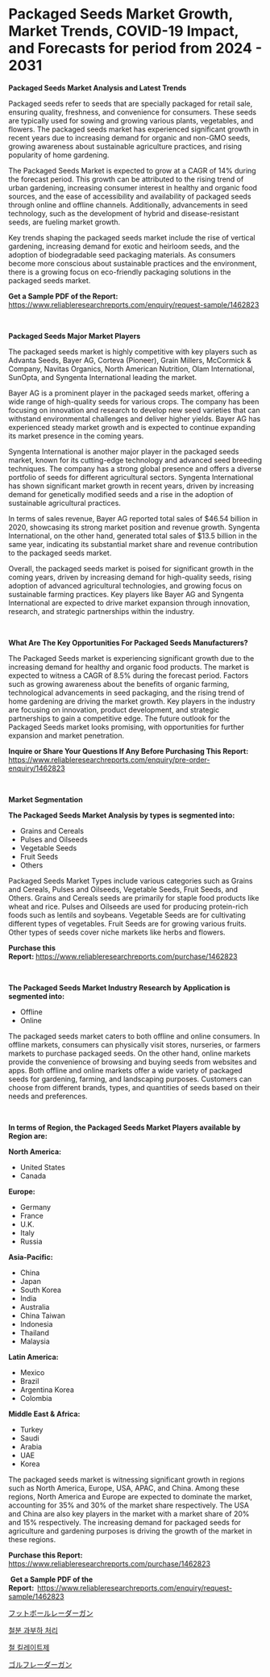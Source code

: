 <p><h1>Packaged Seeds Market Growth, Market Trends, COVID-19 Impact, and Forecasts for period from 2024 - 2031</h1></p><p><strong>Packaged Seeds Market Analysis and Latest Trends</strong></p>
<p><p>Packaged seeds refer to seeds that are specially packaged for retail sale, ensuring quality, freshness, and convenience for consumers. These seeds are typically used for sowing and growing various plants, vegetables, and flowers. The packaged seeds market has experienced significant growth in recent years due to increasing demand for organic and non-GMO seeds, growing awareness about sustainable agriculture practices, and rising popularity of home gardening.</p><p>The Packaged Seeds Market is expected to grow at a CAGR of 14% during the forecast period. This growth can be attributed to the rising trend of urban gardening, increasing consumer interest in healthy and organic food sources, and the ease of accessibility and availability of packaged seeds through online and offline channels. Additionally, advancements in seed technology, such as the development of hybrid and disease-resistant seeds, are fueling market growth.</p><p>Key trends shaping the packaged seeds market include the rise of vertical gardening, increasing demand for exotic and heirloom seeds, and the adoption of biodegradable seed packaging materials. As consumers become more conscious about sustainable practices and the environment, there is a growing focus on eco-friendly packaging solutions in the packaged seeds market.</p></p>
<p><strong>Get a Sample PDF of the Report:&nbsp;</strong> <a href="https://www.reliableresearchreports.com/enquiry/request-sample/1462823">https://www.reliableresearchreports.com/enquiry/request-sample/1462823</a></p>
<p>&nbsp;</p>
<p><strong>Packaged Seeds Major Market Players</strong></p>
<p><p>The packaged seeds market is highly competitive with key players such as Advanta Seeds, Bayer AG, Corteva (Pioneer), Grain Millers, McCormick & Company, Navitas Organics, North American Nutrition, Olam International, SunOpta, and Syngenta International leading the market. </p><p>Bayer AG is a prominent player in the packaged seeds market, offering a wide range of high-quality seeds for various crops. The company has been focusing on innovation and research to develop new seed varieties that can withstand environmental challenges and deliver higher yields. Bayer AG has experienced steady market growth and is expected to continue expanding its market presence in the coming years.</p><p>Syngenta International is another major player in the packaged seeds market, known for its cutting-edge technology and advanced seed breeding techniques. The company has a strong global presence and offers a diverse portfolio of seeds for different agricultural sectors. Syngenta International has shown significant market growth in recent years, driven by increasing demand for genetically modified seeds and a rise in the adoption of sustainable agricultural practices.</p><p>In terms of sales revenue, Bayer AG reported total sales of $46.54 billion in 2020, showcasing its strong market position and revenue growth. Syngenta International, on the other hand, generated total sales of $13.5 billion in the same year, indicating its substantial market share and revenue contribution to the packaged seeds market.</p><p>Overall, the packaged seeds market is poised for significant growth in the coming years, driven by increasing demand for high-quality seeds, rising adoption of advanced agricultural technologies, and growing focus on sustainable farming practices. Key players like Bayer AG and Syngenta International are expected to drive market expansion through innovation, research, and strategic partnerships within the industry.</p></p>
<p>&nbsp;</p>
<p><strong>What Are The Key Opportunities For Packaged Seeds Manufacturers?</strong></p>
<p><p>The Packaged Seeds market is experiencing significant growth due to the increasing demand for healthy and organic food products. The market is expected to witness a CAGR of 8.5% during the forecast period. Factors such as growing awareness about the benefits of organic farming, technological advancements in seed packaging, and the rising trend of home gardening are driving the market growth. Key players in the industry are focusing on innovation, product development, and strategic partnerships to gain a competitive edge. The future outlook for the Packaged Seeds market looks promising, with opportunities for further expansion and market penetration.</p></p>
<p><strong>Inquire or Share Your Questions If Any Before Purchasing This Report:</strong> <a href="https://www.reliableresearchreports.com/enquiry/pre-order-enquiry/1462823">https://www.reliableresearchreports.com/enquiry/pre-order-enquiry/1462823</a></p>
<p>&nbsp;</p>
<p><strong>Market Segmentation</strong></p>
<p><strong>The Packaged Seeds Market Analysis by types is segmented into:</strong></p>
<p><ul><li>Grains and Cereals</li><li>Pulses and Oilseeds</li><li>Vegetable Seeds</li><li>Fruit Seeds</li><li>Others</li></ul></p>
<p><p>Packaged Seeds Market Types include various categories such as Grains and Cereals, Pulses and Oilseeds, Vegetable Seeds, Fruit Seeds, and Others. Grains and Cereals seeds are primarily for staple food products like wheat and rice. Pulses and Oilseeds are used for producing protein-rich foods such as lentils and soybeans. Vegetable Seeds are for cultivating different types of vegetables. Fruit Seeds are for growing various fruits. Other types of seeds cover niche markets like herbs and flowers.</p></p>
<p><strong>Purchase this Report:&nbsp;</strong><a href="https://www.reliableresearchreports.com/purchase/1462823">https://www.reliableresearchreports.com/purchase/1462823</a></p>
<p>&nbsp;</p>
<p><strong>The Packaged Seeds Market Industry Research by Application is segmented into:</strong></p>
<p><ul><li>Offline</li><li>Online</li></ul></p>
<p><p>The packaged seeds market caters to both offline and online consumers. In offline markets, consumers can physically visit stores, nurseries, or farmers markets to purchase packaged seeds. On the other hand, online markets provide the convenience of browsing and buying seeds from websites and apps. Both offline and online markets offer a wide variety of packaged seeds for gardening, farming, and landscaping purposes. Customers can choose from different brands, types, and quantities of seeds based on their needs and preferences.</p></p>
<p>&nbsp;</p>
<p><strong>In terms of Region, the Packaged Seeds Market Players available by Region are:</strong></p>
<p>
    <p> <strong> North America: </strong>
        <ul>
            <li>United States</li>
            <li>Canada</li>
        </ul>
        </p> 
    <p> <strong> Europe: </strong>
        <ul>
            <li>Germany</li>
            <li>France</li>
            <li>U.K.</li>
            <li>Italy</li>
            <li>Russia</li>
        </ul>
        </p> 
    <p> <strong> Asia-Pacific: </strong>
        <ul>
            <li>China</li>
            <li>Japan</li>
            <li>South Korea</li>
            <li>India</li>
            <li>Australia</li>
            <li>China Taiwan</li>
            <li>Indonesia</li>
            <li>Thailand</li>
            <li>Malaysia</li>
        </ul>
        </p> 
    <p> <strong> Latin America: </strong>
        <ul>
            <li>Mexico</li>
            <li>Brazil</li>
            <li>Argentina Korea</li>
            <li>Colombia</li>
        </ul>
        </p> 
    <p> <strong> Middle East & Africa: </strong>
        <ul>
            <li>Turkey</li>
            <li>Saudi</li>
            <li>Arabia</li>
            <li>UAE</li>
            <li>Korea</li>
        </ul>
    </p>
    </p>
<p><p>The packaged seeds market is witnessing significant growth in regions such as North America, Europe, USA, APAC, and China. Among these regions, North America and Europe are expected to dominate the market, accounting for 35% and 30% of the market share respectively. The USA and China are also key players in the market with a market share of 20% and 15% respectively. The increasing demand for packaged seeds for agriculture and gardening purposes is driving the growth of the market in these regions.</p></p>
<p><strong>Purchase this Report: </strong><a href="https://www.reliableresearchreports.com/purchase/1462823">https://www.reliableresearchreports.com/purchase/1462823</a></p>
<p>&nbsp;<strong>Get a Sample PDF of the Report:&nbsp;&nbsp;</strong><a href="https://www.reliableresearchreports.com/enquiry/request-sample/1462823">https://www.reliableresearchreports.com/enquiry/request-sample/1462823</a></p>
<p><strong></strong></p>
<p><p><a href="https://medium.com/@denizaktekin/%E3%83%95%E3%83%83%E3%83%88%E3%83%9C%E3%83%BC%E3%83%AB-%E3%83%A9%E3%83%80%E3%83%BC%E3%82%AC%E3%83%B3%E5%B8%82%E5%A0%B4%E3%83%AC%E3%83%9D%E3%83%BC%E3%83%88%E3%81%AF-%E3%81%93%E3%81%AE%E5%B8%82%E5%A0%B4%E3%81%AE%E6%9C%80%E6%96%B0%E3%83%88%E3%83%AC%E3%83%B3%E3%83%89%E3%81%A8%E6%88%90%E9%95%B7%E6%A9%9F%E4%BC%9A%E3%82%92%E6%98%8E%E3%82%89%E3%81%8B%E3%81%AB%E3%81%97%E3%81%BE%E3%81%99-2c76187cb841">フットボールレーダーガン</a></p><p><a href="https://medium.com/@airanohannonzb68e5pb53oc1/%EC%B2%A0%EA%B3%BC%EB%B6%80%ED%95%98-%EC%B9%98%EB%A3%8C-%EC%8B%9C%EC%9E%A5-%EB%B3%B4%EA%B3%A0%EC%84%9C%EB%8A%94-%EC%9D%B4-%EC%8B%9C%EC%9E%A5%EC%9D%98-%EC%B5%9C%EC%8B%A0-%EB%8F%99%ED%96%A5%EA%B3%BC-%EC%84%B1%EC%9E%A5-%EA%B8%B0%ED%9A%8C%EB%A5%BC-%EB%B3%B4%EC%97%AC%EC%A4%8D%EB%8B%88%EB%8B%A4-bc48876abf6e">철분 과부하 처리</a></p><p><a href="https://medium.com/@airanohannonzb68e5pb53oc1/%EC%B2%A0-%ED%82%A4%EB%A0%88%EC%9D%B4%ED%8A%B8%EC%A0%9C-%EC%8B%9C%EC%9E%A5-%EC%8B%9C%EC%9E%A5-cagr-%EC%8B%9C%EC%9E%A5-%EB%8F%99%ED%96%A5-%EB%B0%8F-%EC%84%B1%EC%9E%A5-%EC%A0%84%EB%9E%B5%EC%97%90-%EB%8C%80%ED%95%9C-%ED%86%B5%EC%B0%B0%EB%A0%A5-c9a0163e00fc">철 킬레이트제</a></p><p><a href="https://medium.com/@denizaktekin/%E3%82%B4%E3%83%AB%E3%83%95%E3%83%AC%E3%83%BC%E3%83%80%E3%83%BC%E3%82%AC%E3%83%B3%E5%B8%82%E5%A0%B4%E3%81%AE%E3%82%A4%E3%83%B3%E3%82%B5%E3%82%A4%E3%83%88-%E5%B8%82%E5%A0%B4%E3%81%AE%E3%83%88%E3%83%AC%E3%83%B3%E3%83%89-%E6%88%90%E9%95%B7-2024%E5%B9%B4%E3%81%8B%E3%82%892031%E5%B9%B4%E3%81%BE%E3%81%A7%E3%81%AE%E4%BA%88%E6%B8%AC-458b1e1b8e6f">ゴルフレーダーガン</a></p></p>